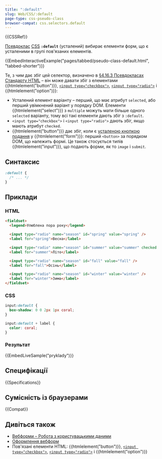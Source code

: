 ```yaml
---
title: ":default"
slug: Web/CSS/:default
page-type: css-pseudo-class
browser-compat: css.selectors.default
---
```


{{CSSRef}}

[Псевдоклас](/uk/docs/Web/CSS/Pseudo-classes) [CSS](/uk/docs/Web/CSS) **`:default`** (усталений) вибирає елементи форм, що є усталеними в групі пов'язаних елементів.

{{EmbedInteractiveExample("pages/tabbed/pseudo-class-default.html", "tabbed-shorter")}}

Те, з чим дає збіг цей селектор, визначено в [§4.16.3 Псевдокласах Стандарту HTML](https://html.spec.whatwg.org/multipage/semantics-other.html#selector-default) – він може давати збіг з елементами {{htmlelement("button")}}, [`<input type="checkbox">`](/uk/docs/Web/HTML/Element/input/checkbox), [`<input type="radio">`](/uk/docs/Web/HTML/Element/input/radio) і {{htmlelement("option")}}:

- Усталений елемент варіанту – перший, що має атрибут `selected`, або перший увімкнений варіант у порядку DOM. Елементи {{htmlelement("select")}} з `multiple` можуть мати більше одного `selected` варіанту, тому всі такі елементи дають збіг з `:default`.
- `<input type="checkbox">` і `<input type="radio">` дають збіг, якщо мають атрибут `checked`.
- {{htmlelement("button")}} дає збіг, коли є [усталеною кнопкою подання](https://html.spec.whatwg.org/multipage/form-control-infrastructure.html#implicit-submission) у {{htmlelement("form")}}: перший `<button>` за порядком DOM, що належить формі. Це також стосується типів {{htmlelement("input")}}, що подають форми, як то `image` і `submit`.

## Синтаксис

```css
:default {
  /* ... */
}
```

## Приклади

### HTML

```html
<fieldset>
  <legend>Улюблена пора року</legend>

  <input type="radio" name="season" id="spring" value="spring" />
  <label for="spring">Весна</label>

  <input type="radio" name="season" id="summer" value="summer" checked />
  <label for="summer">Літо</label>

  <input type="radio" name="season" id="fall" value="fall" />
  <label for="fall">Осінь</label>

  <input type="radio" name="season" id="winter" value="winter" />
  <label for="winter">Зима</label>
</fieldset>
```

### CSS

```css
input:default {
  box-shadow: 0 0 2px 1px coral;
}

input:default + label {
  color: coral;
}
```

### Результат

{{EmbedLiveSample("pryklady")}}

## Специфікації

{{Specifications}}

## Сумісність із браузерами

{{Compat}}

## Дивіться також

- [Вебформи – Робота з користувацькими даними](/uk/docs/Learn/Forms)
- [Оформлення вебформ](/uk/docs/Learn/Forms/Styling_web_forms)
- Пов'язані елементи HTML: {{htmlelement("button")}}, [`<input type="checkbox">`](/uk/docs/Web/HTML/Element/input/checkbox), [`<input type="radio">`](/uk/docs/Web/HTML/Element/input/radio) і {{htmlelement("option")}}
